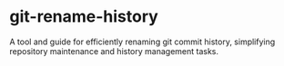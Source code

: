 # git-rename-history
A tool and guide for efficiently renaming git commit history, simplifying repository maintenance and history management tasks.
